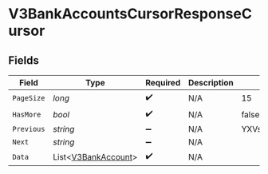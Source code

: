 # V3BankAccountsCursorResponseCursor


## Fields

| Field                                                           | Type                                                            | Required                                                        | Description                                                     | Example                                                         |
| --------------------------------------------------------------- | --------------------------------------------------------------- | --------------------------------------------------------------- | --------------------------------------------------------------- | --------------------------------------------------------------- |
| `PageSize`                                                      | *long*                                                          | :heavy_check_mark:                                              | N/A                                                             | 15                                                              |
| `HasMore`                                                       | *bool*                                                          | :heavy_check_mark:                                              | N/A                                                             | false                                                           |
| `Previous`                                                      | *string*                                                        | :heavy_minus_sign:                                              | N/A                                                             | YXVsdCBhbmQgYSBtYXhpbXVtIG1heF9yZXN1bHRzLol=                    |
| `Next`                                                          | *string*                                                        | :heavy_minus_sign:                                              | N/A                                                             |                                                                 |
| `Data`                                                          | List<[V3BankAccount](../../Models/Components/V3BankAccount.md)> | :heavy_check_mark:                                              | N/A                                                             |                                                                 |